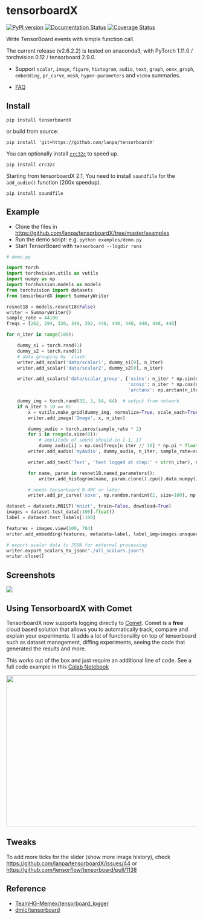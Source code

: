 # tensorboardX

[![PyPI version](https://badge.fury.io/py/tensorboardX.svg)](https://badge.fury.io/py/tensorboardX)
[![Documentation Status](https://readthedocs.org/projects/tensorboardx/badge/?version=latest)](https://tensorboardx.readthedocs.io/en/latest/?badge=latest)
[![Coverage Status](https://codecov.io/gh/lanpa/tensorboardX/branch/master/graph/badge.svg)](https://codecov.io/gh/lanpa/tensorboardX/)

Write TensorBoard events with simple function call.

The current release (v2.6.2.2) is tested on anaconda3, with PyTorch 1.11.0 / torchvision 0.12 / tensorboard 2.9.0.

* Support `scalar`, `image`, `figure`, `histogram`, `audio`, `text`, `graph`, `onnx_graph`, `embedding`, `pr_curve`, `mesh`, `hyper-parameters`
  and `video` summaries.

* [FAQ](https://github.com/lanpa/tensorboardX/wiki)


## Install

`pip install tensorboardX`

or build from source:

`pip install 'git+https://github.com/lanpa/tensorboardX'`

You can optionally install [`crc32c`](https://github.com/ICRAR/crc32c) to speed up.

`pip install crc32c`

Starting from tensorboardX 2.1, You need to install `soundfile` for the `add_audio()` function (200x speedup).

`pip install soundfile`

## Example

* Clone the files in https://github.com/lanpa/tensorboardX/tree/master/examples
* Run the demo script: e.g. `python examples/demo.py`
* Start TensorBoard with `tensorboard --logdir runs`  


```python
# demo.py

import torch
import torchvision.utils as vutils
import numpy as np
import torchvision.models as models
from torchvision import datasets
from tensorboardX import SummaryWriter

resnet18 = models.resnet18(False)
writer = SummaryWriter()
sample_rate = 44100
freqs = [262, 294, 330, 349, 392, 440, 440, 440, 440, 440, 440]

for n_iter in range(100):

    dummy_s1 = torch.rand(1)
    dummy_s2 = torch.rand(1)
    # data grouping by `slash`
    writer.add_scalar('data/scalar1', dummy_s1[0], n_iter)
    writer.add_scalar('data/scalar2', dummy_s2[0], n_iter)

    writer.add_scalars('data/scalar_group', {'xsinx': n_iter * np.sin(n_iter),
                                             'xcosx': n_iter * np.cos(n_iter),
                                             'arctanx': np.arctan(n_iter)}, n_iter)

    dummy_img = torch.rand(32, 3, 64, 64)  # output from network
    if n_iter % 10 == 0:
        x = vutils.make_grid(dummy_img, normalize=True, scale_each=True)
        writer.add_image('Image', x, n_iter)

        dummy_audio = torch.zeros(sample_rate * 2)
        for i in range(x.size(0)):
            # amplitude of sound should in [-1, 1]
            dummy_audio[i] = np.cos(freqs[n_iter // 10] * np.pi * float(i) / float(sample_rate))
        writer.add_audio('myAudio', dummy_audio, n_iter, sample_rate=sample_rate)

        writer.add_text('Text', 'text logged at step:' + str(n_iter), n_iter)

        for name, param in resnet18.named_parameters():
            writer.add_histogram(name, param.clone().cpu().data.numpy(), n_iter)

        # needs tensorboard 0.4RC or later
        writer.add_pr_curve('xoxo', np.random.randint(2, size=100), np.random.rand(100), n_iter)

dataset = datasets.MNIST('mnist', train=False, download=True)
images = dataset.test_data[:100].float()
label = dataset.test_labels[:100]

features = images.view(100, 784)
writer.add_embedding(features, metadata=label, label_img=images.unsqueeze(1))

# export scalar data to JSON for external processing
writer.export_scalars_to_json("./all_scalars.json")
writer.close()
```

## Screenshots

<img src="screenshots/Demo.gif">

## Using TensorboardX with Comet

TensorboardX now supports logging directly to [Comet](https://www.comet.com/site/products/ml-experiment-tracking/?utm_source=tensorboardx&utm_medium=partner&utm_campaign=partner_tensorboardx_2023). Comet is a **free** cloud based solution that allows you to automatically track, compare and explain your experiments. It adds a lot of functionality on top of tensorboard such as dataset management, diffing experiments, seeing the code that generated the results and more.

This works out of the box and just require an additional line of code. See a full code example in this [Colab Notebook](https://colab.research.google.com/drive/1cTO3tgZ03nuJQ8kOjZhEiwbB-45tV4lm?usp=sharing)

<p align="center">
<img src="screenshots/comet.gif" width="750" height="400">
</p>

## Tweaks

To add more ticks for the slider (show more image history), check https://github.com/lanpa/tensorboardX/issues/44 or 
https://github.com/tensorflow/tensorboard/pull/1138

## Reference

* [TeamHG-Memex/tensorboard_logger](https://github.com/TeamHG-Memex/tensorboard_logger)
* [dmlc/tensorboard](https://github.com/dmlc/tensorboard)
